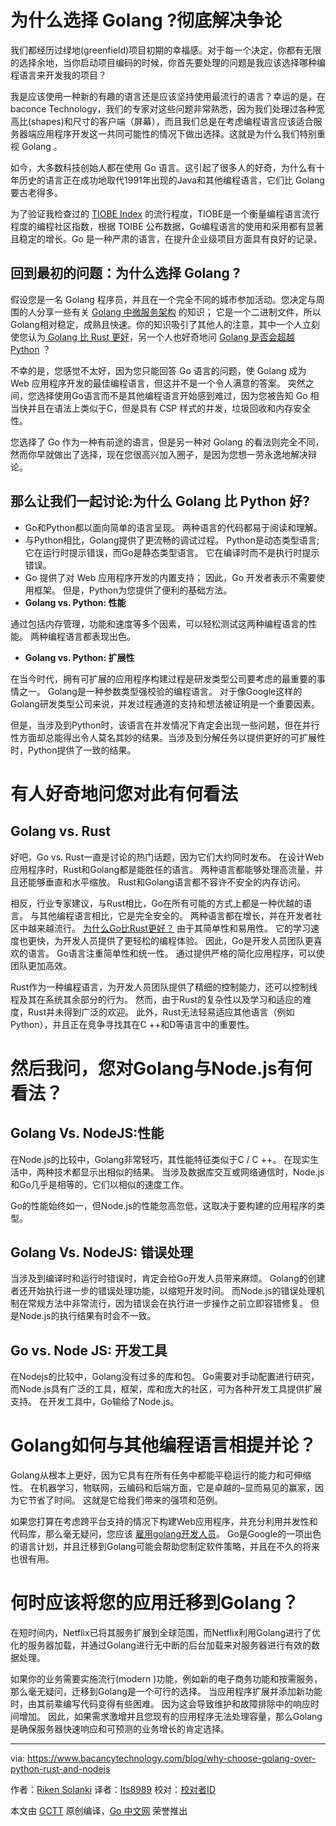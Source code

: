 # 为什么选择 Golang ?彻底解决争论

我们都经历过绿地(greenfield)项目初期的幸福感。对于每一个决定，你都有无限的选择余地，当你启动项目编码的时候，你首先要处理的问题是我应该选择哪种编程语言来开发我的项目？

我是应该使用一种新的有趣的语言还是应该坚持使用最流行的语言？幸运的是，在baconce Technology，我们的专家对这些问题非常熟悉，因为我们处理过各种宽高比(shapes)和尺寸的客户端（屏幕），而且我们总是在考虑编程语言应该适合服务器端应用程序开发这一共同可能性的情况下做出选择。这就是为什么我们特别重视 Golang 。

如今，大多数科技创始人都在使用 Go 语言。这引起了很多人的好奇，为什么有十年历史的语言正在成功地取代1991年出现的Java和其他编程语言，它们比 Golang 要古老得多。

为了验证我检查过的 [TIOBE Index](https://www.tiobe.com/tiobe-index/) 的流行程度，TIOBE是一个衡量编程语言流行程度的编程社区指数，根据 TOIBE 公布数据，Go编程语言的使用和采用都有显著且稳定的增长。Go 是一种严肃的语言，在提升企业级项目方面具有良好的记录。

## 回到最初的问题：为什么选择 Golang ?

假设您是一名 Golang 程序员，并且在一个完全不同的城市参加活动。您决定与周围的人分享一些有关 [Golang 中微服务架构](https://www.bacancytechnology.com/blog/microservice-architecture-in-golang) 的知识； 它是一个二进制文件，所以Golang相对稳定，成熟且快速。你的知识吸引了其他人的注意，其中一个人立刻使您认为[ Golang 比 Rust 更好](https://www.bacancytechnology.com/blog/golang-vs-rust)，另一个人也好奇地问 [Golang 是否会超越 Python](https://www.bacancytechnology.com/blog/9-reasons-to-choose-golang) ？

不幸的是，您感觉不太好，因为您只能回答 Go 语言的问题，使 Golang 成为 Web 应用程序开发的最佳编程语言，但这并不是一个令人满意的答案。 突然之间，您选择使用Go语言而不是其他编程语言开始感到难过，因为您被告知 Go 相当快并且在语法上类似于C，但是具有 CSP 样式的并发，垃圾回收和内存安全性。

您选择了 Go 作为一种有前途的语言，但是另一种对 Golang 的看法则完全不同，然而你早就做出了选择，现在您很高兴加入圈子，是因为您想一劳永逸地解决辩论。

## 那么让我们一起讨论:为什么 Golang 比 Python 好?

- Go和Python都以面向简单的语言呈现。 两种语言的代码都易于阅读和理解。
- 与Python相比，Golang提供了更流畅的调试过程。 Python是动态类型语言; 它在运行时提示错误，而Go是静态类型语言。 它在编译时而不是执行时提示错误。
- Go 提供了对 Web 应用程序开发的内置支持； 因此，Go 开发者表示不需要使用框架。 但是，Python为您提供了便利的基础方法。
- **Golang vs. Python: 性能**

通过包括内存管理，功能和速度等多个因素，可以轻松测试这两种编程语言的性能。 两种编程语言都表现出色。

- **Golang vs. Python: 扩展性**

在当今时代，拥有可扩展的应用程序构建过程是研发类型公司要考虑的最重要的事情之一。 Golang是一种参数类型强校验的编程语言。 对于像Google这样的Golang研发类型公司来说，并发过程通道的支持和想法被证明是一个重要因素。

但是，当涉及到Python时，该语言在并发情况下肯定会出现一些问题，但在并行性方面却总能得出令人莫名其妙的结果。当涉及到分解任务以提供更好的可扩展性时，Python提供了一致的结果。

# 有人好奇地问您对此有何看法

## Golang vs. Rust

好吧，Go vs. Rust一直是讨论的热门话题，因为它们大约同时发布。 在设计Web应用程序时，Rust和Golang都是能胜任的语言。 两种语言都能够处理高流量，并且还能够垂直和水平缩放。 Rust和Golang语言都不容许不安全的内存访问。

相反，行业专家建议，与Rust相比，Go在所有可能的方式上都是一种优越的语言。 与其他编程语言相比，它是完全安全的。 两种语言都在增长，并在开发者社区中越来越流行。 [为什么Go比Rust更好？](https://www.bacancytechnology.com/blog/golang-vs-rust) 由于其简单性和易用性。 它的学习速度也更快，为开发人员提供了更轻松的编程体验。 因此，Go是开发人员团队更喜欢的语言。 Go语言注重简单性和统一性。 通过提供严格的简化应用程序，可以使团队更加高效。

Rust作为一种编程语言，为开发人员团队提供了精细的控制能力，还可以控制线程及其在系统其余部分的行为。 然而，由于Rust的复杂性以及学习和适应的难度，Rust并未得到广泛的欢迎。 此外，Rust无法轻易适应其他语言（例如Python），并且正在竞争寻找其在C ++和D等语言中的重要性。

# 然后我问，您对Golang与Node.js有何看法？

## Golang Vs. NodeJS:性能

在Node.js的比较中，Golang非常轻巧，其性能特征类似于C / C ++。 在现实生活中，两种技术都显示出相似的结果。 当涉及数据库交互或网络通信时，Node.js和Go几乎是相等的，它们以相似的速度工作。

Go的性能始终如一，但Node.js的性能忽高忽低，这取决于要构建的应用程序的类型。

## Golang Vs. NodeJS: 错误处理

当涉及到编译时和运行时错误时，肯定会给Go开发人员带来麻烦。 Golang的创建者还开始执行进一步的错误处理功能，以缩短开发时间。 而Node.js的错误处理机制在常规方法中非常流行，因为错误会在执行进一步操作之前立即容错修复。 但是Node.js的执行结果有时会不一致。

## Go vs. Node JS: 开发工具

在Nodejs的比较中，Golang没有过多的库和包。 Go需要对手动配置进行研究，而Node.js具有广泛的工具，框架，库和庞大的社区，可为各种开发工具提供扩展支持。 在开发工具中，Go输给了Node.js。

# Golang如何与其他编程语言相提并论？

Golang从根本上更好，因为它具有在所有任务中都能平稳运行的能力和可伸缩性。 在机器学习，物联网，云编码和后端方面，它是卓越的–显而易见的赢家，因为它节省了时间。 这就是它给我们带来的强项和范例。

如果您打算在考虑跨平台支持的情况下构建Web应用程序，并充分利用并发性和代码库，那么毫无疑问，您应该 [雇用golang开发人员](https://www.bacancytechnology.com/hire-golang-developer)。 Go是Google的一项出色的语言计划，并且迁移到Golang可能会帮助您制定软件策略，并且在不久的将来也很有用。

# 何时应该将您的应用迁移到Golang？

在短时间内，Netflix已将其服务扩展到全球范围，而Netflix利用Golang进行了优化的服务器加载，并通过Golang进行无中断的后台加载来对服务器进行有效的数据处理。

如果你的业务需要实施流行(modern )功能，例如新的电子商务功能和按需服务，那么毫无疑问，迁移到Golang是一个可行的选择。 当应用程序扩展并添加新功能时，由其前辈编写代码变得有些困难。 因为这会导致维护和故障排除中的响应时间增加。 因此，如果需求激增并且您现有的应用程序无法处理容量，那么Golang是确保服务器快速响应和可预测的业务增长的肯定选择。

---
via: https://www.bacancytechnology.com/blog/why-choose-golang-over-python-rust-and-nodejs

作者：[Riken Solanki](https://www.bacancytechnology.com/blog/author/riken-solanki/)
译者：[lts8989](https://github.com/lts8989)
校对：[校对者ID](https://github.com/校对者ID)

本文由 [GCTT](https://github.com/studygolang/GCTT) 原创编译，[Go 中文网](https://studygolang.com/) 荣誉推出